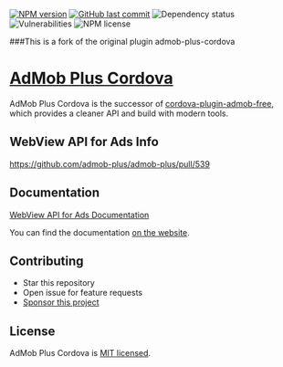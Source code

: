 [![NPM version](https://img.shields.io/npm/v/admob-plus-cordova.svg)](https://npmjs.org/package/admob-plus-cordova)
[![GitHub last commit](https://img.shields.io/github/last-commit/admob-plus/admob-plus)](https://github.com/admob-plus/admob-plus)
![Dependency status](https://img.shields.io/librariesio/release/npm/admob-plus-cordova)
![Vulnerabilities](https://img.shields.io/snyk/vulnerabilities/npm/admob-plus-cordova)
![NPM license](https://img.shields.io/npm/l/admob-plus-cordova)
<!--
![NPM downloads per month](https://img.shields.io/npm/dm/admob-plus-cordova.svg)
![NPM downloads total](https://img.shields.io/npm/dt/admob-plus-cordova.svg)
-->
###This is a fork of the original plugin admob-plus-cordova
# [AdMob Plus Cordova](https://admob-plus.github.io)

AdMob Plus Cordova is the successor of [cordova-plugin-admob-free](https://github.com/ratson/cordova-plugin-admob-free), which provides a cleaner API and build with modern tools.

## WebView API for Ads Info

https://github.com/admob-plus/admob-plus/pull/539


## Documentation

[WebView API for Ads Documentation](../../website/docs/cordova/ads/webview.md)

You can find the documentation [on the website](https://admob-plus.github.io/docs/cordova).

## Contributing

- Star this repository
- Open issue for feature requests
- [Sponsor this project](https://admob-plus.github.io/funding)

## License

AdMob Plus Cordova is [MIT licensed](../../LICENSE).
